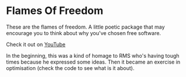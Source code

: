 # Flames Of Freedom

These are the flames of freedom. A little poetic package that may encourage you to think about why you've chosen free software.

Check it out on [YouTube](https://www.youtube.com/watch?v=-0Ia1c-h_EE)

In the beginning, this was a kind of homage to RMS who's having tough times because he expressed some ideas.
Then it became an exercise in optimisation (check the code to see what is it about).
